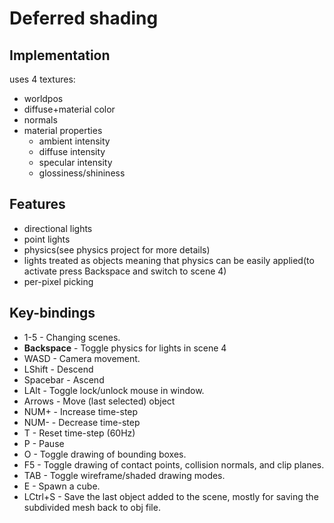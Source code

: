 
# Deferred shading

## Implementation
uses 4 textures:
- worldpos
- diffuse+material color
- normals
- material properties 
  - ambient intensity
  - diffuse intensity
  - specular intensity
  - glossiness/shininess

## Features
- directional lights
- point lights
- physics(see physics project for more details)
- lights treated as objects meaning that physics can be easily applied(to activate press Backspace and switch to scene 4)
- per-pixel picking

## Key-bindings
- 1-5 - Changing scenes.
- **Backspace** - Toggle physics for lights in scene 4
- WASD - Camera movement.
- LShift - Descend
- Spacebar - Ascend
- LAlt - Toggle lock/unlock mouse in window.
- Arrows - Move (last selected) object
- NUM+ - Increase time-step
- NUM- - Decrease time-step
- T - Reset time-step (60Hz)
- P - Pause
- O - Toggle drawing of bounding boxes.
- F5 - Toggle drawing of contact points, collision normals, and clip planes.
- TAB - Toggle wireframe/shaded drawing modes.
- E - Spawn a cube.
- LCtrl+S - Save the last object added to the scene, mostly for saving the subdivided mesh back to obj file.
